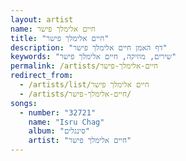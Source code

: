 ```yaml
---
layout: artist
name: חיים אלימלך פישר
title: "חיים אלימלך פישר"
description: "דף האמן חיים אלימלך פישר"
keywords: "שירים, מוזיקה, חיים אלימלך פישר"
permalink: /artists/חיים-אלימלך-פישר
redirect_from:
  - /artists/list/חיים אלימלך פישר
  - /artists/חיים-אלימלך-פישר/
songs:
  - number: "32721"
    name: "Isru Chag"
    album: "סינגלים"
    artist: "חיים אלימלך פישר"
---
```

